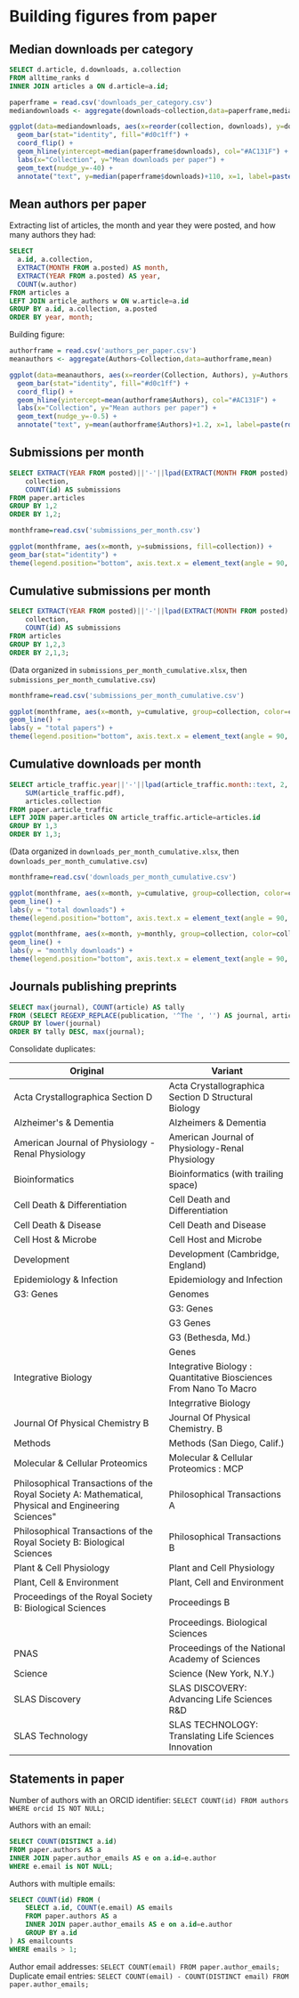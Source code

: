 # Building figures from paper

## Median downloads per category

```sql
SELECT d.article, d.downloads, a.collection
FROM alltime_ranks d
INNER JOIN articles a ON d.article=a.id;
```

```r
paperframe = read.csv('downloads_per_category.csv')
mediandownloads <- aggregate(downloads~collection,data=paperframe,median)

ggplot(data=mediandownloads, aes(x=reorder(collection, downloads), y=downloads, label=round(downloads, 2))) +
  geom_bar(stat="identity", fill="#d0c1ff") +
  coord_flip() +
  geom_hline(yintercept=median(paperframe$downloads), col="#AC131F") +
  labs(x="Collection", y="Mean downloads per paper") +
  geom_text(nudge_y=-40) +
  annotate("text", y=median(paperframe$downloads)+110, x=1, label=paste(round(median(paperframe$downloads), 2), "overall median"))
```

## Mean authors per paper

Extracting list of articles, the month and year they were posted, and how many authors they had:

```sql
SELECT
  a.id, a.collection,
  EXTRACT(MONTH FROM a.posted) AS month,
  EXTRACT(YEAR FROM a.posted) AS year,
  COUNT(w.author)
FROM articles a
LEFT JOIN article_authors w ON w.article=a.id
GROUP BY a.id, a.collection, a.posted
ORDER BY year, month;
```

Building figure:

```r
authorframe = read.csv('authors_per_paper.csv')
meanauthors <- aggregate(Authors~Collection,data=authorframe,mean)

ggplot(data=meanauthors, aes(x=reorder(Collection, Authors), y=Authors, label=round(Authors, 2))) +
  geom_bar(stat="identity", fill="#d0c1ff") +
  coord_flip() +
  geom_hline(yintercept=mean(authorframe$Authors), col="#AC131F") +
  labs(x="Collection", y="Mean authors per paper") +
  geom_text(nudge_y=-0.5) +
  annotate("text", y=mean(authorframe$Authors)+1.2, x=1, label=paste(round(mean(authorframe$Authors), 2), "overall mean"))
```

## Submissions per month

```sql
SELECT EXTRACT(YEAR FROM posted)||'-'||lpad(EXTRACT(MONTH FROM posted)::text, 2, '0') AS month,
	collection,
	COUNT(id) AS submissions
FROM paper.articles
GROUP BY 1,2
ORDER BY 1,2;
```

```r
monthframe=read.csv('submissions_per_month.csv')

ggplot(monthframe, aes(x=month, y=submissions, fill=collection)) +
geom_bar(stat="identity") +
theme(legend.position="bottom", axis.text.x = element_text(angle = 90, hjust = 1))
```

## Cumulative submissions per month

```sql
SELECT EXTRACT(YEAR FROM posted)||'-'||lpad(EXTRACT(MONTH FROM posted)::text, 2, '0') AS date,
	collection,
	COUNT(id) AS submissions
FROM articles
GROUP BY 1,2,3
ORDER BY 2,1,3;
```
(Data organized in `submissions_per_month_cumulative.xlsx`, then `submissions_per_month_cumulative.csv`)

```r
monthframe=read.csv('submissions_per_month_cumulative.csv')

ggplot(monthframe, aes(x=month, y=cumulative, group=collection, color=collection)) +
geom_line() +
labs(y = "total papers") +
theme(legend.position="bottom", axis.text.x = element_text(angle = 90, hjust = 1))
```

## Cumulative downloads per month

```sql
SELECT article_traffic.year||'-'||lpad(article_traffic.month::text, 2, '0') AS date,
	SUM(article_traffic.pdf),
	articles.collection
FROM paper.article_traffic
LEFT JOIN paper.articles ON article_traffic.article=articles.id
GROUP BY 1,3
ORDER BY 1,3;
```
(Data organized in `downloads_per_month_cumulative.xlsx`, then `downloads_per_month_cumulative.csv`)

```r
monthframe=read.csv('downloads_per_month_cumulative.csv')

ggplot(monthframe, aes(x=month, y=cumulative, group=collection, color=collection)) +
geom_line() +
labs(y = "total downloads") +
theme(legend.position="bottom", axis.text.x = element_text(angle = 90, hjust = 1))

ggplot(monthframe, aes(x=month, y=monthly, group=collection, color=collection)) +
geom_line() +
labs(y = "monthly downloads") +
theme(legend.position="bottom", axis.text.x = element_text(angle = 90, hjust = 1))
```

## Journals publishing preprints

```sql
SELECT max(journal), COUNT(article) AS tally
FROM (SELECT REGEXP_REPLACE(publication, '^The ', '') AS journal, article FROM prod.article_publications) AS stripped
GROUP BY lower(journal)
ORDER BY tally DESC, max(journal);
```

Consolidate duplicates:

| Original | Variant |
| --- | ----------- |
| Acta Crystallographica Section D | Acta Crystallographica Section D Structural Biology |
| Alzheimer's & Dementia | Alzheimers & Dementia |
| American Journal of Physiology - Renal Physiology | American Journal of Physiology-Renal Physiology |
| Bioinformatics | Bioinformatics (with trailing space) |
| Cell Death & Differentiation | Cell Death and Differentiation |
| Cell Death & Disease | Cell Death and Disease |
| Cell Host & Microbe | Cell Host and Microbe |
| Development | Development (Cambridge, England) |
| Epidemiology & Infection | Epidemiology and Infection |
| G3: Genes|Genomes|Genetics | G3 |
|  | G3&#58; Genes|Genomes|Genetics |
|  | G3 Genes|Genomes|Genetics |
|  | G3 (Bethesda, Md.) |
|  | Genes|Genomes|Genetics |
| Integrative Biology | Integrative Biology : Quantitative Biosciences From Nano To Macro |
|  | Integrrative Biology |
| Journal Of Physical Chemistry B | Journal Of Physical Chemistry. B |
| Methods | Methods (San Diego, Calif.) |
| Molecular & Cellular Proteomics | Molecular & Cellular Proteomics : MCP |
| Philosophical Transactions of the Royal Society A: Mathematical,				Physical and Engineering Sciences" | Philosophical Transactions A |
| Philosophical Transactions of the Royal Society B: Biological Sciences | Philosophical Transactions B |
| Plant & Cell Physiology | Plant and Cell Physiology |
| Plant, Cell & Environment | Plant, Cell and Environment |
| Proceedings of the Royal Society B: Biological Sciences | Proceedings B |
|   | Proceedings. Biological Sciences |
| PNAS | Proceedings of the National Academy of Sciences |
| Science | Science (New York, N.Y.) |
| SLAS Discovery | SLAS DISCOVERY: Advancing Life Sciences R&D |
| SLAS Technology | SLAS TECHNOLOGY: Translating Life Sciences Innovation |

## Statements in paper

Number of authors with an ORCID identifier: `SELECT COUNT(id) FROM authors WHERE orcid IS NOT NULL;`

Authors with an email:
```sql
SELECT COUNT(DISTINCT a.id)
FROM paper.authors AS a
INNER JOIN paper.author_emails AS e on a.id=e.author
WHERE e.email is NOT NULL;
```

Authors with multiple emails:
```sql
SELECT COUNT(id) FROM (
	SELECT a.id, COUNT(e.email) AS emails
	FROM paper.authors AS a
	INNER JOIN paper.author_emails AS e on a.id=e.author
	GROUP BY a.id
) AS emailcounts
WHERE emails > 1;
```

Author email addresses: `SELECT COUNT(email) FROM paper.author_emails;`
Duplicate email entries: `SELECT COUNT(email) - COUNT(DISTINCT email) FROM paper.author_emails;`